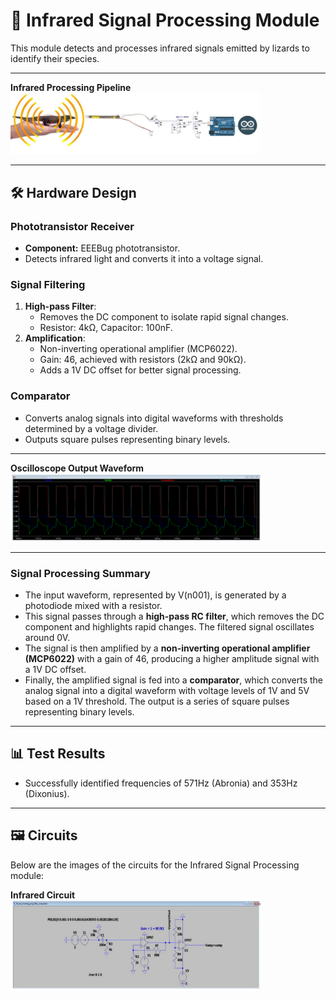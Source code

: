 # 🌈 Infrared Signal Processing Module

This module detects and processes infrared signals emitted by lizards to identify their species.

---

**Infrared Processing Pipeline**  
   <img src="../../Images/Infrared_pipeline.png" alt="Infrared Pipeline Diagram" width="400"/>

---

## 🛠️ **Hardware Design**
### **Phototransistor Receiver**
- **Component:** EEEBug phototransistor.
- Detects infrared light and converts it into a voltage signal.

### **Signal Filtering**
1. **High-pass Filter**:
   - Removes the DC component to isolate rapid signal changes.
   - Resistor: 4kΩ, Capacitor: 100nF.
2. **Amplification**:
   - Non-inverting operational amplifier (MCP6022).
   - Gain: 46, achieved with resistors (2kΩ and 90kΩ).
   - Adds a 1V DC offset for better signal processing.

### **Comparator**
- Converts analog signals into digital waveforms with thresholds determined by a voltage divider.
- Outputs square pulses representing binary levels.

---

**Oscilloscope Output Waveform**  
   <img src="../../Images/Infrared_ouput_waveforms_from_Oscilloscope.png" alt="Infrared Output Waveform" width="400"/>

---

### **Signal Processing Summary**
- The input waveform, represented by V(n001), is generated by a photodiode mixed with a resistor.
- This signal passes through a **high-pass RC filter**, which removes the DC component and highlights rapid changes. The filtered signal oscillates around 0V.
- The signal is then amplified by a **non-inverting operational amplifier (MCP6022)** with a gain of 46, producing a higher amplitude signal with a 1V DC offset.
- Finally, the amplified signal is fed into a **comparator**, which converts the analog signal into a digital waveform with voltage levels of 1V and 5V based on a 1V threshold. The output is a series of square pulses representing binary levels.

---

## 📊 **Test Results**
- Successfully identified frequencies of 571Hz (Abronia) and 353Hz (Dixonius).

---

## 🖼️ **Circuits**
Below are the images of the circuits for the Infrared Signal Processing module:

**Infrared Circuit**  
   <img src="../../Images/Infrared_circuit.png" alt="Infrared Circuit" width="400"/>

